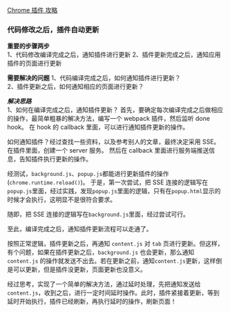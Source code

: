 [Chrome 插件 攻略](https://www.cnblogs.com/liuxianan/p/chrome-plugin-develop.html)

### 代码修改之后，插件自动更新

**重要的步骤两步**  
1、代码修改编译完成之后，通知插件进行更新
2、插件更新完成之后，通知应用插件的页面进行更新

**需要解决的问题**
1、代码编译完成之后，如何通知插件进行更新？  
2、插件更新之后，如何通知相应的页面进行更新？

**_解决思路_**  
1、如何在编译完成之后，通知插件更新？
首先，要确定每次编译完成之后做相应的操作，最简单粗暴的解决方法，编写一个 webpack 插件，然后监听 done hook。
在 hook 的 callback 里面，可以进行通知插件更新的操作。

如何通知插件？经过查找一些资料，以及参考别人的文章，最终决定采用 SSE。在插件里面，创建一个 server 服务。
然后在 callback 里面进行服务端推送信息，告知插件执行更新的操作。

经测试，`background.js`、`popup.js`都能进行更新插件的操作(`chrome.runtime.reload()`)。
于是，第一次尝试，把 SSE 连接的逻辑写在`popup.js`里面，经过实践，发现`popup.js`里面的逻辑，只有在`popup.html`显示的时候才会执行，这明显不是很符合要求。

随即，把 SSE 连接的逻辑写在`background.js`里面，经过尝试可行。

至此，编译完成之后，通知插件更新流程可以走通了。

按照正常逻辑，插件更新之后，再通知 `content.js` 对 `tab` 页进行更新。但这样，有个问题，如果在插件更新之后，`background.js` 也会更新，那么通知 `content.js` 的操作就发送不出去。若在更新之前，通知`content.js`更新，这样倒是可以更新，但是插件没更新，页面更新也没意义。

经过思考，实现了一个简单的解决方法，通过延时处理，先把通知发送给`content.js`，收到之后，进行一定时间延时操作。此时，插件紧接着更新，等到延时开始执行，插件已经刷新，再执行延时的操作，刷新页面！
